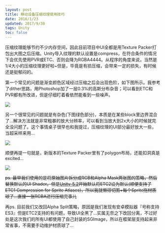 ```yaml
---
layout: post
title: 移动设备压缩纹理使用技巧
date: 2016/1/23
updated: 2017/9/30
tags: Unity
toc: false
---
```


压缩纹理能够节约不少内存空间，因此目前项目中UI全都是用Texture Packer打包出大图之后压缩。Unity导入纹理的默认设置是compress，在符合条件的情况下会优先使用PVR或ETC、否则会降为RGBA4444。从程序的角度来说，当然是1/4大小的压缩纹理更好啦~但是，毕竟是有损压缩，会带来一定的损失，有时候还是挺郁闷的。

<!--more-->

第一个常见的问题是渐变颜色区域经过压缩之后会出现色阶，如下图所示。我参考了dither思路，用Photoshop加了一层0.3%的高斯分布杂音；可以看到ETC和PVR都有所改进，但是仔细盯着看依然能看到一些噪声。

![](/images/compress_texture_1.jpg)

另一个很常见的问题就是有杂色(下图绿色部分)，本质是在某些block里边界混合了...解决方法就是非常粗暴的放大分辨率，可以看到当放大到2x大小的时候就完全没问题了。这个事情桌子很早也和我提过，压缩纹理的UI部分最好放大一些，当超采样来用...

![](/images/compress_texture_2.jpg)

顺便再提一句就是，新版本的Texture Packer里有了polygon布局，还能扣洞真是excited...

![](/images/texture_packer_polygon.jpg)

~~ps. 最早我们使用的是将原始图片拆分成RGB和Alpha Mask两张图的策略，然后替换默认的UI Shader。但是[Unity-5.2](http://unity3d.com/cn/unity/whats-new/unity-5.2)开始默认将ETC2设为默认(顺便支持了ETC1 Compression for Sprite Atlases)，所以我就懒得切图+每个Sprite拖材质球了...直接一张RGBA进行压缩完事儿~~

再ps. 目前我们又改回Alpha Split策略，原因是我们发现有安卓模拟器『号称支持ES3』但是ETC2支持的有问题，导致UI全黑了...实属无奈之下改回分离，不过好处是这次我们的所有UI都使用了自己封装的SGImage，所以在框架层支持起来非常省事，不需要手动维护材质球了...